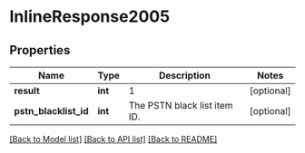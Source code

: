 # InlineResponse2005

## Properties
Name | Type | Description | Notes
------------ | ------------- | ------------- | -------------
**result** | **int** | 1 | [optional] 
**pstn_blacklist_id** | **int** | The PSTN black list item ID. | [optional] 

[[Back to Model list]](../README.md#documentation-for-models) [[Back to API list]](../README.md#documentation-for-api-endpoints) [[Back to README]](../README.md)


